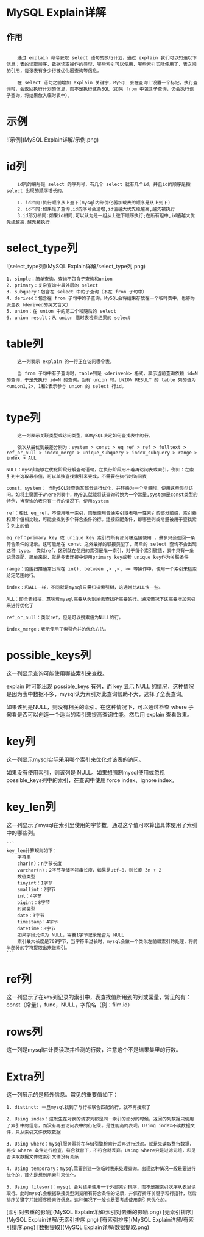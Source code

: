 ﻿# MySQL Explain详解

## 作用

```

    通过 explain 命令获取 select 语句的执行计划，通过 explain 我们可以知道以下信息：表的读取顺序，数据读取操作的类型，哪些索引可以使用，哪些索引实际使用了，表之间的引用，每张表有多少行被优化器查询等信息。

    在 select 语句之前增加 explain 关键字，MySQL 会在查询上设置一个标记，执行查询时，会返回执行计划的信息，而不是执行这条SQL（如果 from 中包含子查询，仍会执行该子查询，将结果放入临时表中）。

```

# 示例

![示例](MySQL Explain详解/示例.png)

# id列

```
    id列的编号是 select 的序列号，有几个 select 就有几个id，并且id的顺序是按 select 出现的顺序增长的。
    
    1. id相同:执行顺序从上至下(mysql内部优化器加载表的顺序是从上到下)
    2. id不同:如果是子查询,id的序号会递增,id值越大优先级越高,越先被执行
    3.id部分相同:如果id相同,可以认为是一组从上往下顺序执行;在所有组中,id值越大优先级越高,越先被执行
```

# select_type列

![select_type列](MySQL Explain详解/select_type列.png)

```
1. simple：简单查询。查询不包含子查询和union
2. primary：复杂查询中最外层的 select
3. subquery：包含在 select 中的子查询（不在 from 子句中）
4. derived：包含在 from 子句中的子查询。MySQL会将结果存放在一个临时表中，也称为派生表（derived的英文含义）
5. union：在 union 中的第二个和随后的 select
6. union result：从 union 临时表检索结果的 select

```

# table列

```
    这一列表示 explain 的一行正在访问哪个表。

    当 from 子句中有子查询时，table列是 <derivenN> 格式，表示当前查询依赖 id=N 的查询，于是先执行 id=N 的查询。当有 union 时，UNION RESULT 的 table 列的值为 <union1,2>，1和2表示参与 union 的 select 行id。
    
```

# type列

```
    这一列表示关联类型或访问类型，即MySQL决定如何查找表中的行。
    
    依次从最优到最差分别为：system > const > eq_ref > ref > fulltext > ref_or_null > index_merge > unique_subquery > index_subquery > range > index > ALL

NULL：mysql能够在优化阶段分解查询语句，在执行阶段用不着再访问表或索引。例如：在索引列中选取最小值，可以单独查找索引来完成，不需要在执行时访问表

const、system： 当MySQL对查询某部分进行优化，并转换为一个常量时，使用这些类型访问。如将主键置于where列表中，MySQL就能将该查询转换为一个常量,system是const类型的特例，当查询的表只有一行的情况下，使用system

ref：相比 eq_ref，不使用唯一索引，而是使用普通索引或者唯一性索引的部分前缀，索引要和某个值相比较，可能会找到多个符合条件的行。连接匹配条件，即哪些列或常量被用于查找索引列上的值

eq_ref：primary key 或 unique key 索引的所有部分被连接使用 ，最多只会返回一条符合条件的记录。这可能是在 const 之外最好的联接类型了，简单的 select 查询不会出现这种 type。 类似ref，区别就在使用的索引是唯一索引，对于每个索引键值，表中只有一条记录匹配，简单来说，就是多表连接中使用primary key或者 unique key作为关联条件

range：范围扫描通常出现在 in(), between ,> ,<, >= 等操作中。使用一个索引来检索给定范围的行。

index：和ALL一样，不同就是mysql只需扫描索引树，这通常比ALL快一些。

ALL：即全表扫描，意味着mysql需要从头到尾去查找所需要的行。通常情况下这需要增加索引来进行优化了

ref_or_null：类似ref，但是可以搜索值为NULL的行。

index_merge：表示使用了索引合并的优化方法。
```

# possible_keys列
这一列显示查询可能使用哪些索引来查找。 

explain 时可能出现 possible_keys 有列，而 key 显示 NULL 的情况，这种情况是因为表中数据不多，mysql认为索引对此查询帮助不大，选择了全表查询。 

如果该列是NULL，则没有相关的索引。在这种情况下，可以通过检查 where 子句看是否可以创造一个适当的索引来提高查询性能，然后用 explain 查看效果。

# key列
这一列显示mysql实际采用哪个索引来优化对该表的访问。

如果没有使用索引，则该列是 NULL。如果想强制mysql使用或忽视possible_keys列中的索引，在查询中使用 force index、ignore index。

# key_len列
这一列显示了mysql在索引里使用的字节数，通过这个值可以算出具体使用了索引中的哪些列。 

    ```
    key_len计算规则如下：
        字符串
        char(n)：n字节长度
        varchar(n)：2字节存储字符串长度，如果是utf-8，则长度 3n + 2
        数值类型
        tinyint：1字节
        smallint：2字节
        int：4字节
        bigint：8字节　　
        时间类型　
        date：3字节
        timestamp：4字节
        datetime：8字节
        如果字段允许为 NULL，需要1字节记录是否为 NULL
        索引最大长度是768字节，当字符串过长时，mysql会做一个类似左前缀索引的处理，将前半部分的字符提取出来做索引。
    ```
# ref列
这一列显示了在key列记录的索引中，表查找值所用到的列或常量，常见的有：const（常量），func，NULL，字段名（例：film.id）

# rows列
这一列是mysql估计要读取并检测的行数，注意这个不是结果集里的行数。

# Extra列
这一列展示的是额外信息。常见的重要值如下：

    1. distinct: 一旦mysql找到了与行相联合匹配的行，就不再搜索了
    
    2. Using index：这发生在对表的请求列都是同一索引的部分的时候，返回的列数据只使用了索引中的信息，而没有再去访问表中的行记录。是性能高的表现。Using index不读数据文件，只从索引文件获取数据
    
    3. Using where：mysql服务器将在存储引擎检索行后再进行过滤。就是先读取整行数据，再按 where 条件进行检查，符合就留下，不符合就丢弃。Using where只是过滤元组，和是否读取数据文件或索引文件没有关系
    
    4. Using temporary：mysql需要创建一张临时表来处理查询。出现这种情况一般是要进行优化的，首先是想到用索引来优化。
    
    5. Using filesort：mysql 会对结果使用一个外部索引排序，而不是按索引次序从表里读取行。此时mysql会根据联接类型浏览所有符合条件的记录，并保存排序关键字和行指针，然后排序关键字并按顺序检索行信息。这种情况下一般也是要考虑使用索引来优化的。
    
[索引对去重的影响](MySQL Explain详解/索引对去重的影响.png)
[无索引排序](MySQL Explain详解/无索引排序.png)
[有索引排序](MySQL Explain详解/有索引排序.png)
[数据提取](MySQL Explain详解/数据提取.png)

